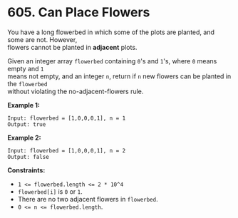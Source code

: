 # 605. Can Place Flowers

You have a long flowerbed in which some of the plots are planted, and some are not. However,  
flowers cannot be planted in **adjacent** plots.

Given an integer array `flowerbed` containing `0`'s and `1`'s, where `0` means empty and `1`  
means not empty, and an integer `n`, return if `n` new flowers can be planted in the `flowerbed`  
without violating the no-adjacent-flowers rule.

**Example 1:**

    Input: flowerbed = [1,0,0,0,1], n = 1
    Output: true

**Example 2:**

    Input: flowerbed = [1,0,0,0,1], n = 2
    Output: false

**Constraints:**

- `1 <= flowerbed.length <= 2 * 10^4`
- `flowerbed[i]` is `0` or `1`.
- There are no two adjacent flowers in `flowerbed`.
- `0 <= n <= flowerbed.length`.